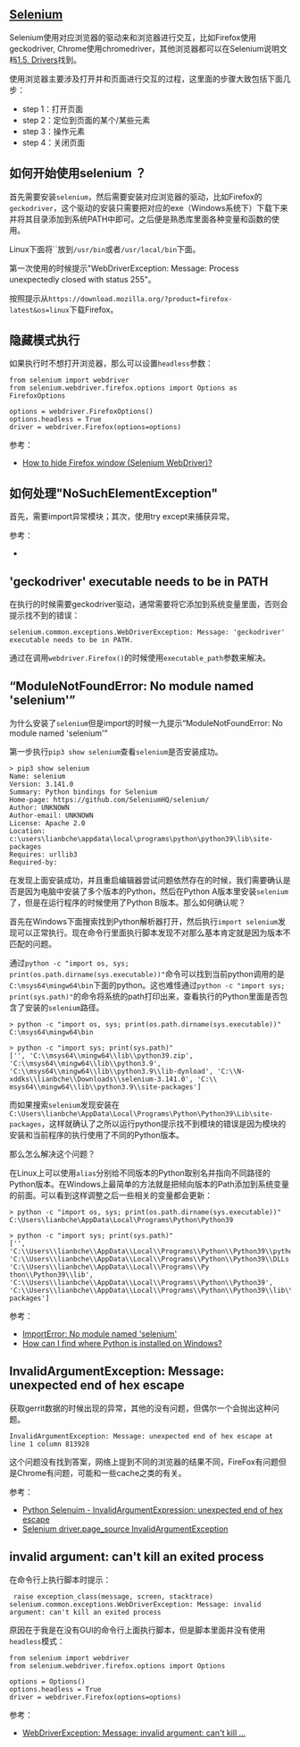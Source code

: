 ## [Selenium](https://selenium-python.readthedocs.io/)

Selenium使用对应浏览器的驱动来和浏览器进行交互，比如Firefox使用geckodriver, Chrome使用chromedriver，其他浏览器都可以在Selenium说明文档[1.5. Drivers](https://selenium-python.readthedocs.io/installation.html#drivers)找到。

使用浏览器主要涉及打开并和页面进行交互的过程，这里面的步骤大致包括下面几步：

- step 1：打开页面
- step 2：定位到页面的某个/某些元素
- step 3：操作元素
- step 4：关闭页面


## 如何开始使用selenium ？

首先需要安装`selenium`，然后需要安装对应浏览器的驱动，比如Firefox的`geckodriver`，这个驱动的安装只需要把对应的exe（Windows系统下）下载下来并将其目录添加到系统PATH中即可。之后便是熟悉库里面各种变量和函数的使用。

Linux下面将``放到`/usr/bin`或者`/usr/local/bin`下面。

第一次使用的时候提示"WebDriverException: Message: Process unexpectedly closed with status 255"。

按照[]()提示从`https://download.mozilla.org/?product=firefox-latest&os=linux`下载Firefox。

## 隐藏模式执行


如果执行时不想打开浏览器，那么可以设置`headless`参数：

```
from selenium import webdriver
from selenium.webdriver.firefox.options import Options as FirefoxOptions

options = webdriver.FirefoxOptions()
options.headless = True
driver = webdriver.Firefox(options=options)

```

参考：

- [How to hide Firefox window (Selenium WebDriver)?](https://www.tutorialspoint.com/how-to-hide-firefox-window-selenium-webdriver)


## 如何处理"NoSuchElementException"

首先，需要import异常模块；其次，使用try except来捕获异常。

参考：

- [](https://stackoverflow.com/questions/38022658/selenium-python-handling-no-such-element-exception)


## 'geckodriver' executable needs to be in PATH

在执行的时候需要geckodriver驱动，通常需要将它添加到系统变量里面，否则会提示找不到的错误：

```
selenium.common.exceptions.WebDriverException: Message: 'geckodriver' executable needs to be in PATH.
```

通过在调用`webdriver.Firefox()`的时候使用`executable_path`参数来解决。


## “ModuleNotFoundError: No module named 'selenium'”

为什么安装了`selenium`但是import的时候一九提示“ModuleNotFoundError: No module named 'selenium'”

第一步执行`pip3 show selenium`查看`selenium`是否安装成功。

```
> pip3 show selenium
Name: selenium
Version: 3.141.0
Summary: Python bindings for Selenium
Home-page: https://github.com/SeleniumHQ/selenium/
Author: UNKNOWN
Author-email: UNKNOWN
License: Apache 2.0
Location: c:\users\lianbche\appdata\local\programs\python\python39\lib\site-packages
Requires: urllib3
Required-by:
```

在发现上面安装成功，并且重启编辑器尝试问题依然存在的时候，我们需要确认是否是因为电脑中安装了多个版本的Python，然后在Python A版本里安装`selenium`了，但是在运行程序的时候使用了Python B版本。那么如何确认呢？

首先在Windows下面搜索找到Python解析器打开，然后执行`import selenium`发现可以正常执行。现在命令行里面执行脚本发现不对那么基本肯定就是因为版本不匹配的问题。

通过`python -c "import os, sys; print(os.path.dirname(sys.executable))"`命令可以找到当前python调用的是`C:\msys64\mingw64\bin`下面的python。这也难怪通过`python -c "import sys; print(sys.path)"`的命令将系统的path打印出来，查看执行的Python里面是否包含了安装的`selenium`路径。

```
> python -c "import os, sys; print(os.path.dirname(sys.executable))"
C:\msys64\mingw64\bin

> python -c "import sys; print(sys.path)"
['', 'C:\\msys64\\mingw64\\lib\\python39.zip', 'C:\\msys64\\mingw64\\lib\\python3.9', 'C:\\msys64\\mingw64\\lib\\python3.9\\lib-dynload', 'C:\\N-xddks\\lianbche\\Downloads\\selenium-3.141.0', 'C:\\
msys64\\mingw64\\lib\\python3.9\\site-packages']
```

而如果搜索`selenium`发现安装在`C:\Users\lianbche\AppData\Local\Programs\Python\Python39\Lib\site-packages`，这样就确认了之所以运行python提示找不到模块的错误是因为模块的安装和当前程序的执行使用了不同的Python版本。

那么怎么解决这个问题？

在Linux上可以使用`alias`分别给不同版本的Python取别名并指向不同路径的Python版本。在Windows上最简单的方法就是把倾向版本的Path添加到系统变量的前面。可以看到这样调整之后一些相关的变量都会更新：

```
> python -c "import os, sys; print(os.path.dirname(sys.executable))"
C:\Users\lianbche\AppData\Local\Programs\Python\Python39

> python -c "import sys; print(sys.path)"
['', 'C:\\Users\\lianbche\\AppData\\Local\\Programs\\Python\\Python39\\python39.zip', 'C:\\Users\\lianbche\\AppData\\Local\\Programs\\Python\\Python39\\DLLs', 'C:\\Users\\lianbche\\AppData\\Local\\Programs\\Py
thon\\Python39\\lib', 'C:\\Users\\lianbche\\AppData\\Local\\Programs\\Python\\Python39', 'C:\\Users\\lianbche\\AppData\\Local\\Programs\\Python\\Python39\\lib\\site-packages']
```


参考：

- [ImportError: No module named 'selenium'](https://stackoverflow.com/questions/31147660/importerror-no-module-named-selenium)
- [How can I find where Python is installed on Windows?](https://stackoverflow.com/questions/647515/how-can-i-find-where-python-is-installed-on-windows)


## InvalidArgumentException: Message: unexpected end of hex escape

获取gerrit数据的时候出现的异常，其他的没有问题，但偶尔一个会抛出这种问题。

```
InvalidArgumentException: Message: unexpected end of hex escape at line 1 column 813928
```

这个问题没有找到答案，网络上提到不同的浏览器的结果不同，FireFox有问题但是Chrome有问题，可能和一些cache之类的有关。

参考：

- [Python Selenuim - InvalidArgumentExpression: unexpected end of hex escape](https://stackoverflow.com/questions/65729386/python-selenuim-invalidargumentexpression-unexpected-end-of-hex-escape)
- [Selenium driver.page_source InvalidArgumentException](https://stackoverflow.com/questions/73606180/selenium-driver-page-source-invalidargumentexception)


##  invalid argument: can't kill an exited process

在命令行上执行脚本时提示：

```
 raise exception_class(message, screen, stacktrace)
selenium.common.exceptions.WebDriverException: Message: invalid argument: can't kill an exited process
```

原因在于我是在没有GUI的命令行上面执行脚本，但是脚本里面并没有使用`headless`模式：

```
from selenium import webdriver
from selenium.webdriver.firefox.options import Options

options = Options()
options.headless = True
driver = webdriver.Firefox(options=options)
```

参考：

- [WebDriverException: Message: invalid argument: can't kill ...](https://stackoverflow.com/questions/52534658/webdriverexception-message-invalid-argument-cant-kill-an-exited-process-with)